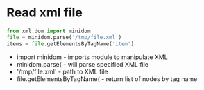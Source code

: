 # Read xml file

```python
from xml.dom import minidom
file = minidom.parse('/tmp/file.xml')
items = file.getElementsByTagName('item')
```

- import minidom - imports module to manipulate XML
- minidom.parse( - will parse specified XML file
- '/tmp/file.xml' - path to XML file
- file.getElementsByTagName( - return list of nodes by tag name

